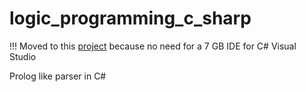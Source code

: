 # logic_programming_c_sharp
!!! Moved to this [project](https://github.com/theIncredibleMarek/logic_programming_java) because no need for a 7 GB IDE for C# Visual Studio

Prolog like parser in C#

